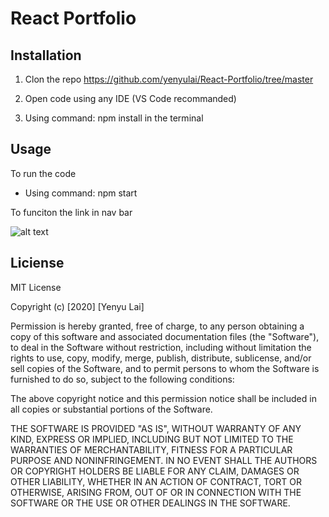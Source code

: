 # React Portfolio

## Installation

1. Clon the repo 
    https://github.com/yenyulai/React-Portfolio/tree/master

2. Open code using any IDE (VS Code recommanded)

3. Using command: npm install in the terminal

## Usage

  To run the code

  * Using command: npm start
  
  
  
  To funciton the link in nav bar

  ![alt text](https://github.com/yenyulai/React-Portfolio/blob/master/public/images/react-portfolio.png?raw=true)
 
  



## Liciense

MIT License

Copyright (c) [2020] [Yenyu Lai]

Permission is hereby granted, free of charge, to any person obtaining a copy
of this software and associated documentation files (the "Software"), to deal
in the Software without restriction, including without limitation the rights
to use, copy, modify, merge, publish, distribute, sublicense, and/or sell
copies of the Software, and to permit persons to whom the Software is
furnished to do so, subject to the following conditions:

The above copyright notice and this permission notice shall be included in all
copies or substantial portions of the Software.

THE SOFTWARE IS PROVIDED "AS IS", WITHOUT WARRANTY OF ANY KIND, EXPRESS OR
IMPLIED, INCLUDING BUT NOT LIMITED TO THE WARRANTIES OF MERCHANTABILITY,
FITNESS FOR A PARTICULAR PURPOSE AND NONINFRINGEMENT. IN NO EVENT SHALL THE
AUTHORS OR COPYRIGHT HOLDERS BE LIABLE FOR ANY CLAIM, DAMAGES OR OTHER
LIABILITY, WHETHER IN AN ACTION OF CONTRACT, TORT OR OTHERWISE, ARISING FROM,
OUT OF OR IN CONNECTION WITH THE SOFTWARE OR THE USE OR OTHER DEALINGS IN THE
SOFTWARE.